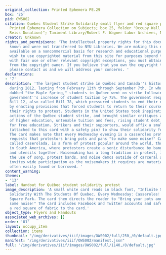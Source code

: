 ```yaml
---
original_collection: Printed Ephemera PE.29
box: '25'
pid: OWS002
citation: Quebec Student Strike Solidarity small flyer and red square pin, 2012; PE.029
  Printed Ephemera Collection on Subjects; box 25, folder "Occupy Wall Street (Robert
  Reiss Donation)"; Tamiment Library/Robert F. Wagner Labor Archives, New York University
creator: Unknown
rights_and_permisisons: 'The intellectual property rights for this document are not
  known and were not transferred to NYU Libraries. We are making this document publicly
  available on a noncommercial basis for research and educational purposes. If you
  wish to use copyrighted material from this site for purposes beyond those in accordance
  with fair use or other relevant copyright exceptions, you must obtain permission
  from the copyright owner. If you believe that you own the copyright to this document,
  please contact us and we will address your concerns. '
declarations:
- '7'
description: 'The largest student strike in Québec and Canada''s histories occurred
  during 2012, lasting from February 12th through September 7th. In what the media
  dubbed "the Maple Spring," students in Québec went on strike following the provincial
  government''s increase of student tuition by 75%. The government responded by enacting
  Bill 12, also called Bill 78, which pressured students to end their demonstrations
  by enacting provisions that forced students to return to their coursework and limited
  their rights to protest. Students in the United States took inspiration from the
  actions of the Québec student strike, and brought similar critiques about the corporatization
  of higher education, untenable tuition and fees, rising student debt, and the need
  for free education. Strikers and their supporters, would affix a small red square
  (attached to this card with a safety pin) to show their solidarity for the movement.
  The card makes note that every Wednesday evening is a casseroles protest, and it
  requests that protestors bring pots and pans "to make some noise!" Cacerolazo, also
  called caserolada, is a form of protest popular around the world, though predominantly
  in South America, where protestors create a sonic disturbance by banging pots, pans,
  and utensils together. Noisemaking has a long tradition in protest, inclusive of
  the use of song, protest bands, and noise demos outside of carceral sites. The casserole
  invites wide participation as the noisemakers it requires are materials that are
  often easily found or borrowed. '
content_warning:
themes:
- '13'
label: Handout for Québec student solidarity protest
image_description: 'A small white card reads in black font, "Infinite Strike // NYC
  Solidarity With The Students Of Quebec. Every Wednesday: Casseroles! 8pm—Washington
  Square Park. The card then directs the reader to "Bring your pots and pans to make
  some noise!" The card includes Facebook and Twitter accounts and safety pins affixes
  a red square of fabric to the card.'
object_type: Flyers and Handouts
associated_web_archives: []
order: '01'
layout: occupy_item
collection: items
thumbnail: "/img/derivatives/iiif/images/OWS002/full/250,/0/default.jpg"
manifest: "/img/derivatives/iiif/OWS002/manifest.json"
full: "/img/derivatives/iiif/images/OWS002/full/1140,/0/default.jpg"
---
```

